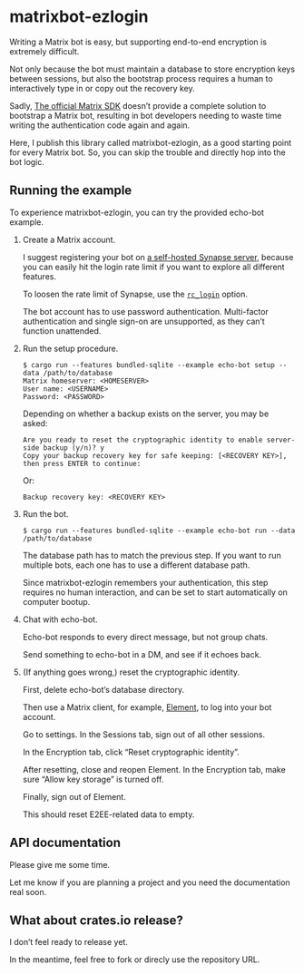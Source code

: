 matrixbot-ezlogin
=================

Writing a Matrix bot is easy, but supporting end-to-end encryption is extremely difficult.

Not only because the bot must maintain a database to store encryption keys between sessions, but also the bootstrap process requires a human to interactively type in or copy out the recovery key.

Sadly, [The official Matrix SDK](https://github.com/matrix-org/matrix-rust-sdk) doesn’t provide a complete solution to bootstrap a Matrix bot, resulting in bot developers needing to waste time writing the authentication code again and again.

Here, I publish this library called matrixbot-ezlogin, as a good starting point for every Matrix bot. So, you can skip the trouble and directly hop into the bot logic.

## Running the example

To experience matrixbot-ezlogin, you can try the provided echo-bot example.

1. Create a Matrix account.

   I suggest registering your bot on [a self-hosted Synapse server](https://element-hq.github.io/synapse/latest/setup/installation.html), because you can easily hit the login rate limit if you want to explore all different features.

   To loosen the rate limit of Synapse, use the [`rc_login`](https://element-hq.github.io/synapse/latest/usage/configuration/config_documentation.html#rc_login) option.

   The bot account has to use password authentication. Multi-factor authentication and single sign-on are unsupported, as they can’t function unattended.

2. Run the setup procedure.

   ```
   $ cargo run --features bundled-sqlite --example echo-bot setup --data /path/to/database
   Matrix homeserver: <HOMESERVER>
   User name: <USERNAME>
   Password: <PASSWORD>
   ```

   Depending on whether a backup exists on the server, you may be asked:
   ```
   Are you ready to reset the cryptographic identity to enable server-side backup (y/n)? y
   Copy your backup recovery key for safe keeping: [<RECOVERY KEY>], then press ENTER to continue:
   ```
   Or:
   ```
   Backup recovery key: <RECOVERY KEY>
   ```

3. Run the bot.

   ```
   $ cargo run --features bundled-sqlite --example echo-bot run --data /path/to/database
   ```

   The database path has to match the previous step. If you want to run multiple bots, each one has to use a different database path.

   Since matrixbot-ezlogin remembers your authentication, this step requires no human interaction, and can be set to start automatically on computer bootup.

4. Chat with echo-bot.

   Echo-bot responds to every direct message, but not group chats.
   
   Send something to echo-bot in a DM, and see if it echoes back.

5. (If anything goes wrong,) reset the cryptographic identity.

   First, delete echo-bot’s database directory.

   Then use a Matrix client, for example, [Element](https://matrix.org/ecosystem/clients/element/), to log into your bot account.

   Go to settings. In the Sessions tab, sign out of all other sessions.

   In the Encryption tab, click “Reset cryptographic identity”.

   After resetting, close and reopen Element. In the Encryption tab, make sure “Allow key storage” is turned off.

   Finally, sign out of Element.

   This should reset E2EE-related data to empty.

## API documentation

Please give me some time.

Let me know if you are planning a project and you need the documentation real soon.

## What about crates.io release?

I don’t feel ready to release yet.

In the meantime, feel free to fork or direcly use the repository URL.
